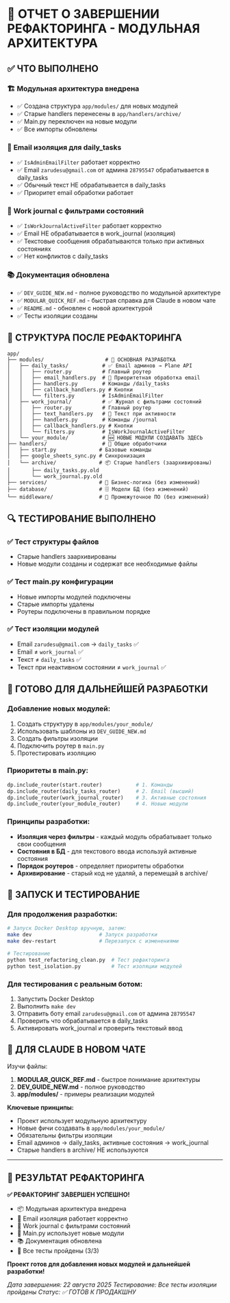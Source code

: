 # 🎉 ОТЧЕТ О ЗАВЕРШЕНИИ РЕФАКТОРИНГА - МОДУЛЬНАЯ АРХИТЕКТУРА

## ✅ ЧТО ВЫПОЛНЕНО

### 🏗️ **Модульная архитектура внедрена**
- ✅ Создана структура `app/modules/` для новых модулей
- ✅ Старые handlers перенесены в `app/handlers/archive/`
- ✅ Main.py переключен на новые модули
- ✅ Все импорты обновлены

### 📧 **Email изоляция для daily_tasks**
- ✅ `IsAdminEmailFilter` работает корректно
- ✅ Email `zarudesu@gmail.com` от админа `28795547` обрабатывается в daily_tasks
- ✅ Обычный текст НЕ обрабатывается в daily_tasks
- ✅ Приоритет email обработки работает

### 📝 **Work journal с фильтрами состояний**
- ✅ `IsWorkJournalActiveFilter` работает корректно
- ✅ Email НЕ обрабатывается в work_journal (изоляция)
- ✅ Текстовые сообщения обрабатываются только при активных состояниях
- ✅ Нет конфликтов с daily_tasks

### 📚 **Документация обновлена**
- ✅ `DEV_GUIDE_NEW.md` - полное руководство по модульной архитектуре
- ✅ `MODULAR_QUICK_REF.md` - быстрая справка для Claude в новом чате
- ✅ `README.md` - обновлен с новой архитектурой
- ✅ Тесты изоляции созданы

## 🎯 СТРУКТУРА ПОСЛЕ РЕФАКТОРИНГА

```
app/
├── modules/                    # 🎯 ОСНОВНАЯ РАЗРАБОТКА
│   ├── daily_tasks/           # ✅ Email админов → Plane API
│   │   ├── router.py          # Главный роутер
│   │   ├── email_handlers.py  # 📧 Приоритетная обработка email
│   │   ├── handlers.py        # Команды /daily_tasks
│   │   ├── callback_handlers.py # Кнопки
│   │   └── filters.py         # IsAdminEmailFilter
│   ├── work_journal/          # ✅ Журнал с фильтрами состояний  
│   │   ├── router.py          # Главный роутер
│   │   ├── text_handlers.py   # 📝 Текст при активности
│   │   ├── handlers.py        # Команды /journal
│   │   ├── callback_handlers.py # Кнопки
│   │   └── filters.py         # IsWorkJournalActiveFilter
│   └── your_module/           # 🆕 НОВЫЕ МОДУЛИ СОЗДАВАТЬ ЗДЕСЬ
├── handlers/                  # 🔧 Общие обработчики
│   ├── start.py              # Базовые команды
│   ├── google_sheets_sync.py # Синхронизация
│   └── archive/              # 📦 Старые handlers (заархивированы)
│       ├── daily_tasks.py.old
│       └── work_journal.py.old
├── services/                 # 💼 Бизнес-логика (без изменений)
├── database/                 # 🗄️ Модели БД (без изменений)
└── middleware/               # 🔧 Промежуточное ПО (без изменений)
```

## 🔍 ТЕСТИРОВАНИЕ ВЫПОЛНЕНО

### ✅ **Тест структуры файлов**
- Старые handlers заархивированы
- Новые модули созданы и содержат все необходимые файлы

### ✅ **Тест main.py конфигурации**
- Новые импорты модулей подключены
- Старые импорты удалены
- Роутеры подключены в правильном порядке

### ✅ **Тест изоляции модулей**
- Email `zarudesu@gmail.com` → `daily_tasks` ✅
- Email ≠ `work_journal` ✅  
- Текст ≠ `daily_tasks` ✅
- Текст при неактивном состоянии ≠ `work_journal` ✅

## 🚀 ГОТОВО ДЛЯ ДАЛЬНЕЙШЕЙ РАЗРАБОТКИ

### **Добавление новых модулей:**
1. Создать структуру в `app/modules/your_module/`
2. Использовать шаблоны из `DEV_GUIDE_NEW.md`
3. Создать фильтры изоляции
4. Подключить роутер в `main.py`
5. Протестировать изоляцию

### **Приоритеты в main.py:**
```python
dp.include_router(start.router)           # 1. Команды
dp.include_router(daily_tasks_router)     # 2. Email (высший)
dp.include_router(work_journal_router)    # 3. Активные состояния  
dp.include_router(your_module_router)     # 4. Новые модули
```

### **Принципы разработки:**
- **Изоляция через фильтры** - каждый модуль обрабатывает только свои сообщения
- **Состояния в БД** - для текстового ввода используй активные состояния
- **Порядок роутеров** - определяет приоритеты обработки
- **Архивирование** - старый код не удаляй, а перемещай в archive/

## 🐳 ЗАПУСК И ТЕСТИРОВАНИЕ

### **Для продолжения разработки:**
```bash
# Запуск Docker Desktop вручную, затем:
make dev                      # Запуск разработки
make dev-restart              # Перезапуск с изменениями

# Тестирование
python test_refactoring_clean.py  # Тест рефакторинга
python test_isolation.py          # Тест изоляции модулей
```

### **Для тестирования с реальным ботом:**
1. Запустить Docker Desktop
2. Выполнить `make dev`
3. Отправить боту email `zarudesu@gmail.com` от админа `28795547`
4. Проверить что обрабатывается в daily_tasks
5. Активировать work_journal и проверить текстовый ввод

## 📝 ДЛЯ CLAUDE В НОВОМ ЧАТЕ

Изучи файлы:
1. **MODULAR_QUICK_REF.md** - быстрое понимание архитектуры
2. **DEV_GUIDE_NEW.md** - полное руководство
3. **app/modules/** - примеры реализации модулей

**Ключевые принципы:**
- Проект использует модульную архитектуру
- Новые фичи создавать в `app/modules/your_module/`
- Обязательны фильтры изоляции
- Email админов → daily_tasks, активные состояния → work_journal
- Старые handlers в archive/ НЕ используются

---

## 🎊 РЕЗУЛЬТАТ РЕФАКТОРИНГА

**✅ РЕФАКТОРИНГ ЗАВЕРШЕН УСПЕШНО!**

- 📦 Модульная архитектура внедрена
- 📧 Email изоляция работает корректно  
- 📝 Work journal с фильтрами состояний
- 🔧 Main.py использует новые модули
- 📚 Документация обновлена
- 🧪 Все тесты пройдены (3/3)

**Проект готов для добавления новых модулей и дальнейшей разработки!**

*Дата завершения: 22 августа 2025*
*Тестирование: Все тесты изоляции пройдены*
*Статус: ✅ ГОТОВ К ПРОДАКШНУ*
